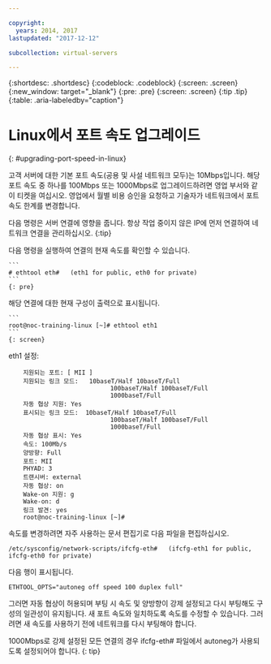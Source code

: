 ```yaml
---

copyright:
  years: 2014, 2017
lastupdated: "2017-12-12"

subcollection: virtual-servers

---
```


{:shortdesc: .shortdesc}
{:codeblock: .codeblock}
{:screen: .screen}
{:new_window: target="_blank"}
{:pre: .pre}
{:screen: .screen}
{:tip .tip}
{:table: .aria-labeledby="caption"}

# Linux에서 포트 속도 업그레이드
{: #upgrading-port-speed-in-linux}

고객 서버에 대한 기본 포트 속도(공용 및 사설 네트워크 모두)는 10Mbps입니다. 해당 포트 속도 중 하나를 100Mbps 또는 1000Mbps로 업그레이드하려면 영업 부서와 같이 티켓을 여십시오. 영업에서 월별 비용 승인을 요청하고 기술자가 네트워크에서 포트 속도 한계를 변경합니다.

다음 명령은 서버 연결에 영향을 줍니다. 항상 작업 중이지 않은 IP에 먼저 연결하여 네트워크 연결을 관리하십시오.
{:tip}

다음 명령을 실행하여 연결의 현재 속도를 확인할 수 있습니다.

    ```
    # ethtool eth#   (eth1 for public, eth0 for private)
    ```
    {: pre}

해당 연결에 대한 현재 구성이 출력으로 표시됩니다.

    ```
    root@noc-training-linux [~]# ethtool eth1
    ```
    {: screen}

eth1 설정:

        지원되는 포트: [ MII ]
        지원되는 링크 모드:   10baseT/Half 10baseT/Full
                                100baseT/Half 100baseT/Full
                                1000baseT/Full
        자동 협상 지원: Yes
        표시되는 링크 모드:  10baseT/Half 10baseT/Full
                                100baseT/Half 100baseT/Full
                                1000baseT/Full
        자동 협상 표시: Yes
        속도: 100Mb/s
        양방향: Full
        포트: MII
        PHYAD: 3
        트랜시버: external
        자동 협상: on
        Wake-on 지원: g
        Wake-on: d
        링크 발견: yes
        root@noc-training-linux [~]#

속도를 변경하려면 자주 사용하는 문서 편집기로 다음 파일을 편집하십시오.

    /etc/sysconfig/network-scripts/ifcfg-eth#   (ifcfg-eth1 for public, ifcfg-eth0 for private)

다음 행이 표시됩니다.

    ETHTOOL_OPTS="autoneg off speed 100 duplex full"

그러면 자동 협상이 허용되며 부팅 시 속도 및 양방향이 강제 설정되고 다시 부팅해도 구성의 일관성이 유지됩니다.
새 포트 속도와 일치하도록 속도를 수정할 수 있습니다. 그러려면 새 속도를 사용하기 전에 네트워크를 다시 부팅해야 합니다.

1000Mbps로 강제 설정된 모든 연결의 경우 ifcfg-eth# 파일에서 autoneg가 사용되도록 설정되어야 합니다.
{: tip}
